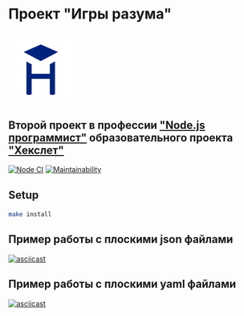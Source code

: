 # Проект "Игры разума"

## [![Hexlet Ltd. logo](https://raw.githubusercontent.com/Hexlet/hexletguides.github.io/master/images/hexlet_logo128.png)](https://ru.hexlet.io/pages/about)

## Второй проект в профессии ["Node.js программист"](https://ru.hexlet.io/professions/backend) образовательного проекта ["Хекслет"](https://ru.hexlet.io/pages/about)

[![Node CI](https://github.com/starkhv70/frontend-project-lvl2/workflows/Node.js%20CI/badge.svg)](https://github.com/starkhv70/frontend-project-lvl2/actions)
[![Maintainability](https://api.codeclimate.com/v1/badges/a5ade5ebd8cbda4f7931/maintainability)](https://codeclimate.com/github/starkhv70/frontend-project-lvl2/maintainability)

## Setup

```sh
make install
```

## Пример работы с плоскими json файлами

[![asciicast](https://asciinema.org/a/EvPGJZYLW3iQzudidw9QZMAx9.svg)](https://asciinema.org/a/EvPGJZYLW3iQzudidw9QZMAx9)

## Пример работы с плоскими yaml файлами

[![asciicast](https://asciinema.org/a/4m5PtgoufR31mBiKyHTQB0ulW.svg)](https://asciinema.org/a/4m5PtgoufR31mBiKyHTQB0ulW)
